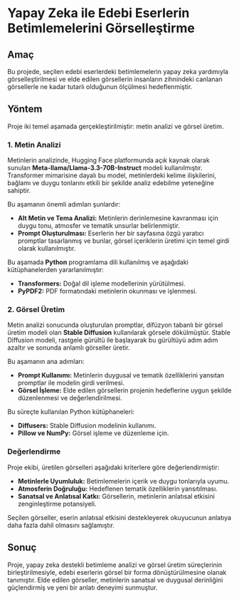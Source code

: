 # Yapay Zeka ile Edebi Eserlerin Betimlemelerini Görselleştirme

## Amaç
Bu projede, seçilen edebi eserlerdeki betimlemelerin yapay zeka yardımıyla görselleştirilmesi ve elde edilen görsellerin insanların zihnindeki canlanan görsellerle ne kadar tutarlı olduğunun ölçülmesi hedeflenmiştir.

## Yöntem
Proje iki temel aşamada gerçekleştirilmiştir: metin analizi ve görsel üretim.

### 1. Metin Analizi
Metinlerin analizinde, Hugging Face platformunda açık kaynak olarak sunulan **Meta-llama/Llama-3.3-70B-Instruct** modeli kullanılmıştır. Transformer mimarisine dayalı bu model, metinlerdeki kelime ilişkilerini, bağlamı ve duygu tonlarını etkili bir şekilde analiz edebilme yeteneğine sahiptir. 

Bu aşamanın önemli adımları şunlardır:
- **Alt Metin ve Tema Analizi:** Metinlerin derinlemesine kavranması için duygu tonu, atmosfer ve tematik unsurlar belirlenmiştir.
- **Prompt Oluşturulması:** Eserlerin her bir sayfasına özgü yaratıcı promptlar tasarlanmış ve bunlar, görsel içeriklerin üretimi için temel girdi olarak kullanılmıştır.

Bu aşamada **Python** programlama dili kullanılmış ve aşağıdaki kütüphanelerden yararlanılmıştır:
- **Transformers:** Doğal dil işleme modellerinin yürütülmesi.
- **PyPDF2:** PDF formatındaki metinlerin okunması ve işlenmesi.

### 2. Görsel Üretim
Metin analizi sonucunda oluşturulan promptlar, difüzyon tabanlı bir görsel üretim modeli olan **Stable Diffusion** kullanılarak görsele dökülmüştür. Stable Diffusion modeli, rastgele gürültü ile başlayarak bu gürültüyü adım adım azaltır ve sonunda anlamlı görseller üretir.

Bu aşamanın ana adımları:
- **Prompt Kullanımı:** Metinlerin duygusal ve tematik özelliklerini yansıtan promptlar ile modelin girdi verilmesi.
- **Görsel İşleme:** Elde edilen görsellerin projenin hedeflerine uygun şekilde düzenlenmesi ve değerlendirilmesi.

Bu süreçte kullanılan Python kütüphaneleri:
- **Diffusers:** Stable Diffusion modelinin kullanımı.
- **Pillow ve NumPy:** Görsel işleme ve düzenleme için.

### Değerlendirme
Proje ekibi, üretilen görselleri aşağıdaki kriterlere göre değerlendirmiştir:
- **Metinlerle Uyumluluk:** Betimlemelerin içerik ve duygu tonlarıyla uyumu.
- **Atmosferin Doğruluğu:** Hedeflenen tematik özelliklerin yansıtılması.
- **Sanatsal ve Anlatısal Katkı:** Görsellerin, metinlerin anlatısal etkisini zenginleştirme potansiyeli.

Seçilen görseller, eserin anlatısal etkisini destekleyerek okuyucunun anlatıya daha fazla dahil olmasını sağlamıştır.

## Sonuç
Proje, yapay zeka destekli betimleme analizi ve görsel üretim süreçlerinin birleştirilmesiyle, edebi eserlerin görsel bir forma dönüştürülmesine olanak tanımıştır. Elde edilen görseller, metinlerin sanatsal ve duygusal derinliğini güçlendirmiş ve yeni bir anlatı deneyimi sunmuştur.
